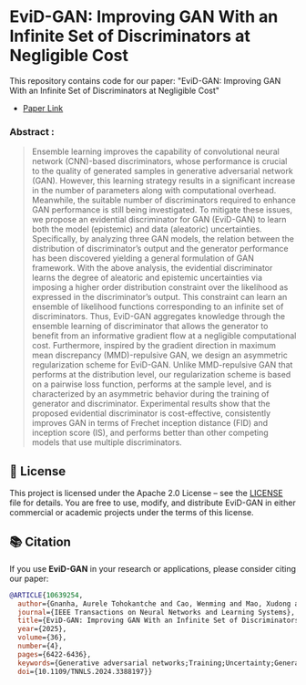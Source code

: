 # EviD-GAN: Improving GAN With an Infinite Set of Discriminators at Negligible Cost

This repository contains code for our paper: "EviD-GAN: Improving GAN With an Infinite Set of Discriminators at Negligible Cost"

- [Paper Link](https://ieeexplore.ieee.org/document/10639254)
  
### Abstract :

>Ensemble learning improves the capability of convolutional neural network (CNN)-based discriminators, whose performance is crucial to the quality of generated samples in generative adversarial network (GAN). However, this learning strategy results in a significant increase in the number of parameters along with computational overhead. Meanwhile, the suitable number of discriminators required to enhance GAN performance is still being investigated. To mitigate these issues, we propose an evidential discriminator for GAN (EviD-GAN) to learn both the model (epistemic) and data (aleatoric) uncertainties. Specifically, by analyzing three GAN models, the relation between the distribution of discriminator’s output and the generator performance has been discovered yielding a general formulation of GAN framework. With the above analysis, the evidential discriminator learns the degree of aleatoric and epistemic uncertainties via imposing a higher order distribution constraint over the likelihood as expressed in the discriminator’s output. This constraint can learn an ensemble of likelihood functions corresponding to an infinite set of discriminators. Thus, EviD-GAN aggregates knowledge through the ensemble learning of discriminator that allows the generator to benefit from an informative gradient flow at a negligible computational cost. Furthermore, inspired by the gradient direction in maximum mean discrepancy (MMD)-repulsive GAN, we design an asymmetric regularization scheme for EviD-GAN. Unlike MMD-repulsive GAN that performs at the distribution level, our regularization scheme is based on a pairwise loss function, performs at the sample level, and is characterized by an asymmetric behavior during the training of generator and discriminator. Experimental results show that the proposed evidential discriminator is cost-effective, consistently improves GAN in terms of Frechet inception distance (FID) and inception score (IS), and performs better than other competing models that use multiple discriminators.

## 📜  License

This project is licensed under the Apache 2.0 License – see the [LICENSE](LICENSE) file for details. You are free to use, modify, and distribute EviD-GAN in either commercial or academic projects under the terms of this license.

## 📚 Citation

If you use **EviD-GAN** in your research or applications, please consider citing our paper:

```bibtex
@ARTICLE{10639254,
  author={Gnanha, Aurele Tohokantche and Cao, Wenming and Mao, Xudong and Wu, Si and Wong, Hau-San and Li, Qing},
  journal={IEEE Transactions on Neural Networks and Learning Systems}, 
  title={EviD-GAN: Improving GAN With an Infinite Set of Discriminators at Negligible Cost}, 
  year={2025},
  volume={36},
  number={4},
  pages={6422-6436},
  keywords={Generative adversarial networks;Training;Uncertainty;Generators;Computational modeling;Data models;Ensemble learning;Deep learning;evidential learning;generative adversarial networks (GANs);generative modeling},
  doi={10.1109/TNNLS.2024.3388197}}
```
